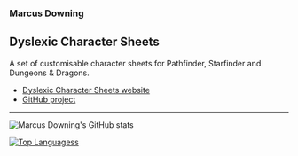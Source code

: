 ### Marcus Downing

## Dyslexic Character Sheets

A set of customisable character sheets for Pathfinder, Starfinder and Dungeons &amp; Dragons.

- [Dyslexic Character Sheets website](https://www.dyslexic-charactersheets.com)
- [GitHub project](https://github.com/dyslexic-charactersheets/)

---

<img alt="Marcus Downing's GitHub stats" src="https://github-readme-stats.vercel.app/api?username=marcus-downing&show_icons=true">

[![Top Languagess](https://github-readme-stats.vercel.app/api/top-langs/?username=marcus-downing)](https://github.com/anuraghazra/github-readme-stats)
